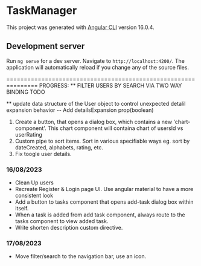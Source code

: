 # TaskManager

This project was generated with [Angular CLI](https://github.com/angular/angular-cli) version 16.0.4.

## Development server

Run `ng serve` for a dev server. Navigate to `http://localhost:4200/`. The application will automatically reload if you change any of the source files.

===============================================================
PROGRESS: 
** FILTER USERS BY SEARCH VIA TWO WAY BINDING
TODO

** update data structure of the User object to control unexpected detalil expansion behavior -- Add detailsExpansion prop(boolean)

1. Create a button, that opens a dialog box, which contains a new 'chart-component'. This chart component will containa chart of usersId vs userRating
2. Custom pipe to sort items. Sort in various specifiable ways eg. sort by dateCreated, alphabets, rating, etc.
3. Fix toogle user details.

### 16/08/2023
* Clean Up users
* Recreate Register & Login page UI. Use angular material to have a more consistent look
* Add a button to tasks component that opens add-task dialog box within itself.
* When a task is added from add task component, always route to the tasks component to view added task.
* Write shorten description custom directive.

### 17/08/2023
* Move filter/search to the navigation bar, use an icon.